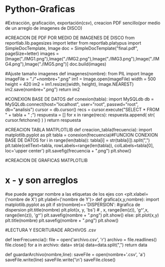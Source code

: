 # Python-Graficas
#Extracción, graficación, exportación(csv), creacion PDF sencillo(por medio de un arreglo de imagenes de DISCO)


#CREACION DE PDF POR MEDIO DE IMAGENES DE DISCO
from reportlab.lib.pagesizes import letter
from reportlab.platypus import SimpleDocTemplate, Image
doc = SimpleDocTemplate("final.pdf", pageSize=letter)
images = [Image("./IMG1.png"),Image("./IMG2.png"),Image("./IMG3.png"),Image("./IMG4.png"),Image("./IMG5.png")]
doc.build(images)


#Ajuste tamaño imagenes
def imagenes(nombre):
	from PIL import Image
	imageFile = "./"+nombre+".png"
	im1 = Image.open(imageFile)
	width = 500
	height = 420
	im2 = im1.resize((width, height), Image.NEAREST)
	im2.save(nombre+".png")
	return im2

#CONEXION BASE DE DATOS
def conexion(tabla):
	import MySQLdb
	db = MySQLdb.connect(host="localhost", user="root", passwd="root", db="analisis")
	cursor = db.cursor()
	recs = cursor.execute("SELECT * FROM " + tabla + " ;")
	respuesta = []
	for x in range(recs):
		respuesta.append( str( cursor.fetchone() ) )
	return respuesta

#CREACION TABLA MATPLOTLIB
def creacion_tabla(frecuencia):
	import matplotlib.pyplot as plt
	tabla = conexion(frecuencia)#FUNCION CONEXION BASE DE DATOS
	for i in range(len(tabla)):
		tabla[i] = str(tabla[i]).split(",")
	plt.table(cellText=tabla, rowLabels=range(len(tabla)), colLabels=tabla[0], loc='upper center')
	plt.savefig(frecuencia + ".png")
	plt.show()
  
  
#CREACION DE GRAFICAS  MATPLOTLIB
# x - y son arreglos
#se puede agregar nombre a las etiquetas de los ejes con <plt.xlabel=('nombre de X')   plt.ylabel=('nombre de Y')>
def grafica(x,y,nombre):
    import matplotlib.pyplot as plt
    if str(nombre)=='DISPERSION':     #grafica de dispersion
        plt.title(nombre)
        plt.plot(x, y, 'bs')  # , x, range(len(z)),  'g^',x, range(len(z)), 'g^')
        plt.savefig(nombre + ".png")
        plt.show()
    else:
        plt.plot(x,y)
        plt.title(nombre)
        plt.savefig(nombre + ".png")
        plt.show()
        
 #LECTURA Y ESCRITURADE ARCHIVOS .csv
 
 def leerFrecuencia():
    file = open('archivo.csv', 'r')
    archivo = file.readlines()
    file.close()
    for a in archivo:
        data= str(a)
        data=data.split(",")
    return data

def guardarArchivo(nombre,line):
    saveFile = open(nombre+'.csv', 'a')
    saveFile.write(line)
    saveFile.write('\n')
    saveFile.close()
